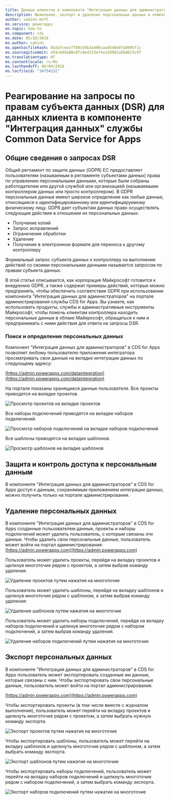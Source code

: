 ```yaml
---
title: Данные клиентов в компоненте "Интеграция данных для администраторов"
description: Выявление, экспорт и удаление персональных данных в компоненте "Интеграция данных для администраторов" для CDS for Apps
author: sabinn-msft
ms.service: powerapps
ms.topic: how-to
ms.component: cds
ms.date: 05/20/2018
ms.author: sabinn
ms.openlocfilehash: 01dafceacff89cb9b3a400caad5dde07a0995f1c
ms.sourcegitcommit: e59c849a88c6fc0ed333ef4ce2d982a5b8623c97
ms.translationtype: HT
ms.contentlocale: ru-RU
ms.lasthandoff: 06/04/2018
ms.locfileid: "34754232"
---
```

# <a name="responding-to-data-subject-rights-dsr-requests-for-data-integration-for-common-data-service-for-apps-customer-data"></a>Реагирование на запросы по правам субъекта данных (DSR) для данных клиента в компоненте "Интеграция данных" службы Common Data Service for Apps

## <a name="introduction-to-dsr-requests"></a>Общие сведения о запросах DSR

Общий регламент по защите данных (GDPR) ЕС предоставляет пользователям (называемым в регламенте субъектами данных) права по управлению персональными данными, которые были собраны работодателем или другой службой или организацией (называемыми контроллером данных или просто контроллером). В GDPR персональные данные имеют широкое определение как любые данные, относящиеся к идентифицированному или идентифицируемому физическому лицу. GDPR дает субъектам данных право осуществлять следующие действия в отношении их персональных данных:

- Получение копий
- Запрос исправлений
- Ограничение обработки
- Удаление
- Получение в электронном формате для переноса к другому контроллеру

Формальный запрос субъекта данных к контроллеру на выполнение действий со своими персональными данными называется запросом по правам субъекта данных.

В этой статье описывается, как корпорация Майкрософт готовится к внедрению GDPR, а также содержит примеры действий, которые можно предпринять, чтобы обеспечить соответствие GDPR при использовании компонента "Интеграция данных для администраторов" на портале администрирования службы CDS for Apps. Вы узнаете, как использовать продукты, службы и административные инструменты Майкрософт, чтобы помочь клиентам контроллера находить персональные данные в облаке Майкрософт, обращаться к ним и предпринимать с ними действия для ответа на запросы DSR.

### <a name="searching-for-and-identifying-personal-data"></a>Поиск и определение персональных данных

Компонент "Интеграция данных для администраторов" в CDS for Apps позволяет любому пользователю приложения интегратора просматривать свои данные на вкладке интеграции данных по следующему адресу:

[https://admin.powerapps.com/dataintegration](https://admin.powerapps.com/dataintegration)

На портале показаны хранящиеся данные пользователя. Все проекты приводятся на вкладке проектов.

![Просмотр проектов на вкладке проектов](./media/data-integration-gdpr-dsr/projects-tab.png)

Все наборы подключений приводятся на вкладке наборов подключений.

![Просмотр наборов подключений на вкладке наборов подключений](./media/data-integration-gdpr-dsr/connections-tab.png)

Все шаблоны приводятся на вкладке шаблонов.

![Просмотр шаблонов на вкладке шаблонов](./media/data-integration-gdpr-dsr/templates-tab.png)

## <a name="securing-and-controlling-access-to-personal-information"></a>Защита и контроль доступа к персональным данным

В компоненте "Интеграция данных для администраторов" в CDS for Apps доступ к данным, сохраняемым приложением интеграции данных, можно получить только на портале администрирования.

## <a name="deleting-personal-data"></a>Удаление персональных данных

В компоненте "Интеграция данных для администраторов" в CDS for Apps созданные пользователем данные, проекты и наборы подключений может удалить пользователь, с которым связаны эти данные. Чтобы удалить свои персональные данные, пользователь может войти на портал администрирования: [https://admin.powerapps.com](https://admin.powerapps.com)

Пользователь может удалить проекты, перейдя на вкладку проектов и щелкнув многоточие рядом с проектом, а затем выбрав команду удаления.

![Удаление проектов путем нажатия на многоточие](./media/data-integration-gdpr-dsr/projects-del.png)

Пользователь может удалить шаблоны, перейдя на вкладку шаблонов и щелкнув многоточие рядом с шаблоном, а затем выбрав команду удаления:

![Удаление шаблонов путем нажатия на многоточие](./media/data-integration-gdpr-dsr/templates-del.png)

Пользователь может удалить наборы подключений, перейдя на вкладку наборов подключений и щелкнув многоточие рядом с набором подключений, а затем выбрав команду удаления.

![Удаление наборов подключений путем нажатия на многоточие](./media/data-integration-gdpr-dsr/connsets-del.png)

## <a name="exporting-personal-data"></a>Экспорт персональных данных

В компоненте "Интеграция данных для администраторов" в CDS for Apps пользователь может экспортировать созданные им данные, которые связаны с ним. Чтобы экспортировать свои персональные данные, пользователь может войти на портал администрирования.

[https://admin.powerapps.com](https://admin.powerapps.com)

Чтобы экспортировать проекты (в том числе вместе с журналом выполнения), пользователь может перейти на вкладку проектов и щелкнуть многоточие рядом с проектом, а затем выбрать нужную команду экспорта.

![Экспорт проектов путем нажатия на многоточие](./media/data-integration-gdpr-dsr/projects-exp.png)

Чтобы экспортировать шаблоны, пользователь может перейти на вкладку шаблонов и щелкнуть многоточие рядом с шаблоном, а затем выбрать команду экспорта.

![Экспорт шаблонов путем нажатия на многоточие](./media/data-integration-gdpr-dsr/templates-exp.png)

Чтобы экспортировать наборы подключений, пользователь может перейти на вкладку наборов подключений и щелкнуть многоточие рядом с набором подключений, а затем выбрать команду экспорта.

![Экспорт наборов подключений путем нажатия на многоточие](./media/data-integration-gdpr-dsr/connsets-exp.png)
